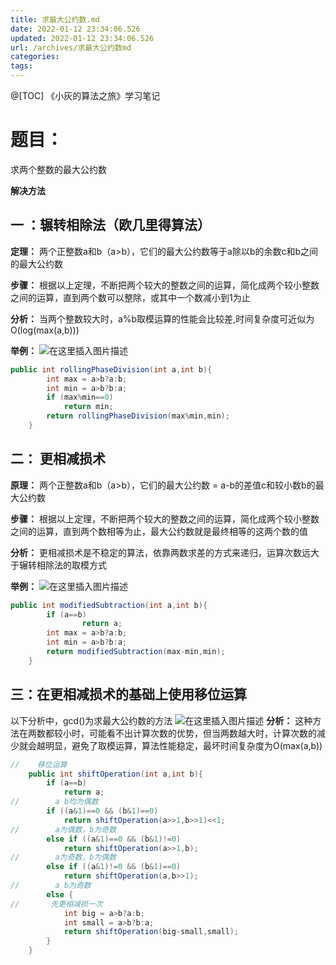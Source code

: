 ```yaml
---
title: 求最大公约数.md
date: 2022-01-12 23:34:06.526
updated: 2022-01-12 23:34:06.526
url: /archives/求最大公约数md
categories: 
tags: 
---
```


﻿@[TOC]
《小灰的算法之旅》学习笔记

# 题目：
求两个整数的最大公约数

**解决方法**
## 一 ：辗转相除法（欧几里得算法）
**定理：**
两个正整数a和b（a>b），它们的最大公约数等于a除以b的余数c和b之间的最大公约数

**步骤：**
根据以上定理，不断把两个较大的整数之间的运算，简化成两个较小整数之间的运算，直到两个数可以整除，或其中一个数减小到1为止

**分析：**
当两个整数较大时，a%b取模运算的性能会比较差,时间复杂度可近似为O(log(max(a,b)))

**举例：**
![在这里插入图片描述](https://img-blog.csdnimg.cn/e290d6292d874b4aa24262ea491904d0.png?x-oss-process=image/watermark,type_ZHJvaWRzYW5zZmFsbGJhY2s,shadow_50,text_Q1NETiBA5bCP55m95YWU5aW257OWaQ==,size_20,color_FFFFFF,t_70,g_se,x_16)


```java
public int rollingPhaseDivision(int a,int b){
        int max = a>b?a:b;
        int min = a>b?b:a;
        if (max%min==0)
            return min;
        return rollingPhaseDivision(max%min,min);
    }
```



## 二： 更相减损术
**原理：**
两个正整数a和b（a>b），它们的最大公约数 = a-b的差值c和较小数b的最大公约数

**步骤：**
根据以上定理，不断把两个较大的整数之间的运算，简化成两个较小整数之间的运算，直到两个数相等为止，最大公约数就是最终相等的这两个数的值

**分析：**
更相减损术是不稳定的算法，依靠两数求差的方式来递归，运算次数远大于辗转相除法的取模方式

**举例：**
![在这里插入图片描述](https://img-blog.csdnimg.cn/5ffbe5562a98432c998dc533251c7c73.png?x-oss-process=image/watermark,type_ZHJvaWRzYW5zZmFsbGJhY2s,shadow_50,text_Q1NETiBA5bCP55m95YWU5aW257OWaQ==,size_20,color_FFFFFF,t_70,g_se,x_16)

```java
public int modifiedSubtraction(int a,int b){
        if (a==b)
                return a;
        int max = a>b?a:b;
        int min = a>b?b:a;
        return modifiedSubtraction(max-min,min);
    }
```

## 三：在更相减损术的基础上使用移位运算
以下分析中，gcd()为求最大公约数的方法
![在这里插入图片描述](https://img-blog.csdnimg.cn/612241f82dfa4b908d4f252868048580.png?x-oss-process=image/watermark,type_ZHJvaWRzYW5zZmFsbGJhY2s,shadow_50,text_Q1NETiBA5bCP55m95YWU5aW257OWaQ==,size_20,color_FFFFFF,t_70,g_se,x_16)
**分析：**
这种方法在两数都较小时，可能看不出计算次数的优势，但当两数越大时，计算次数的减少就会越明显，避免了取模运算，算法性能稳定，最坏时间复杂度为O(max(a,b))

```java
//    移位运算
    public int shiftOperation(int a,int b){
        if (a==b)
            return a;
//        a b均为偶数
        if ((a&1)==0 && (b&1)==0)
            return shiftOperation(a>>1,b>>1)<<1;
//        a为偶数，b为奇数
        else if ((a&1)==0 && (b&1)!=0)
            return shiftOperation(a>>1,b);
//        a为奇数，b为偶数
        else if ((a&1)!=0 && (b&1)==0)
            return shiftOperation(a,b>>1);
//        a b为奇数
        else {
//       先更相减损一次
            int big = a>b?a:b;
            int small = a>b?b:a;
            return shiftOperation(big-small,small);
        }
    }
```